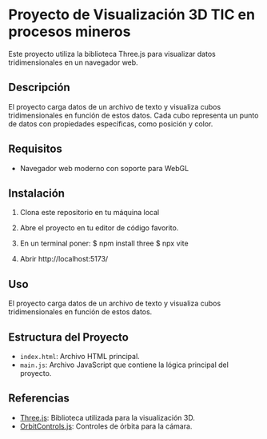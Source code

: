 # Proyecto de Visualización 3D TIC en procesos mineros

Este proyecto utiliza la biblioteca Three.js para visualizar datos tridimensionales en un navegador web.

## Descripción

El proyecto carga datos de un archivo de texto y visualiza cubos tridimensionales en función de estos datos. Cada cubo representa un punto de datos con propiedades específicas, como posición y color.

## Requisitos

- Navegador web moderno con soporte para WebGL

## Instalación

1. Clona este repositorio en tu máquina local

2. Abre el proyecto en tu editor de código favorito.

3. En un terminal poner: 
    $ npm install three
    $ npx vite

4. Abrir http://localhost:5173/

## Uso

El proyecto carga datos de un archivo de texto y visualiza cubos tridimensionales en función de estos datos.

## Estructura del Proyecto

- `index.html`: Archivo HTML principal.
- `main.js`: Archivo JavaScript que contiene la lógica principal del proyecto.

## Referencias

- [Three.js](https://threejs.org/): Biblioteca utilizada para la visualización 3D.
- [OrbitControls.js](https://threejs.org/docs/#examples/en/controls/OrbitControls): Controles de órbita para la cámara.